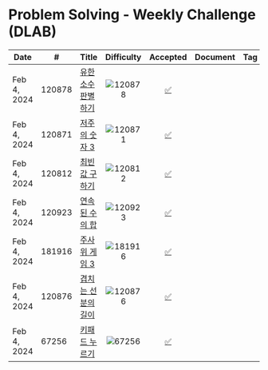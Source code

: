 # Problem Solving - Weekly Challenge (DLAB)

| Date | # | Title | Difficulty | Accepted | Document | Tag |
|------|---|-------|:----------:|:--------:|:--------:|:---:|
| Feb 4, 2024 | 120878 | [유한소수 판별하기](https://school.programmers.co.kr/learn/courses/30/lessons/120878) | ![120878](https://img.shields.io/badge/Level%200-blue?style=flat) | [✅](https://github.com/ymnseol/problem-solving/tree/main/programmers/120878-유한소수-판별하기) | | |
| Feb 4, 2024 | 120871 | [저주의 숫자 3](https://school.programmers.co.kr/learn/courses/30/lessons/120871) | ![120871](https://img.shields.io/badge/Level%200-blue?style=flat) | [✅](https://github.com/ymnseol/problem-solving/tree/main/programmers/120872-저주의-숫자-3) | | |
| Feb 4, 2024 | 120812 | [최빈값 구하기](https://school.programmers.co.kr/learn/courses/30/lessons/120812) | ![120812](https://img.shields.io/badge/Level%200-blue?style=flat) | [✅](https://github.com/ymnseol/problem-solving/tree/main/programmers/120812-최빈값-구하기) | | |
| Feb 4, 2024 | 120923 | [연속된 수의 합](https://school.programmers.co.kr/learn/courses/30/lessons/120923) | ![120923](https://img.shields.io/badge/Level%200-blue?style=flat) | [✅](https://github.com/ymnseol/problem-solving/tree/main/programmers/120923-연속된-수의-합) | | |
| Feb 4, 2024 | 181916 | [주사위 게임 3](https://school.programmers.co.kr/learn/courses/30/lessons/181916) | ![181916](https://img.shields.io/badge/Level%200-blue?style=flat) | [✅](https://github.com/ymnseol/problem-solving/tree/main/programmers/181916-주사위-게임-3) | | |
| Feb 4, 2024 | 120876 | [겹치는 선분의 길이](https://school.programmers.co.kr/learn/courses/30/lessons/120876) | ![120876](https://img.shields.io/badge/Level%200-blue?style=flat) | [✅](https://github.com/ymnseol/problem-solving/tree/main/programmers/120876-겹치는-선분의-길이) | | |
| Feb 4, 2024 | 67256 | [키패드 누르기](https://school.programmers.co.kr/learn/courses/30/lessons/67256) | ![67256](https://img.shields.io/badge/Level%201-green?style=flat) | [✅](https://github.com/ymnseol/problem-solving/tree/main/programmers/67256-키패드-누르기) | | |